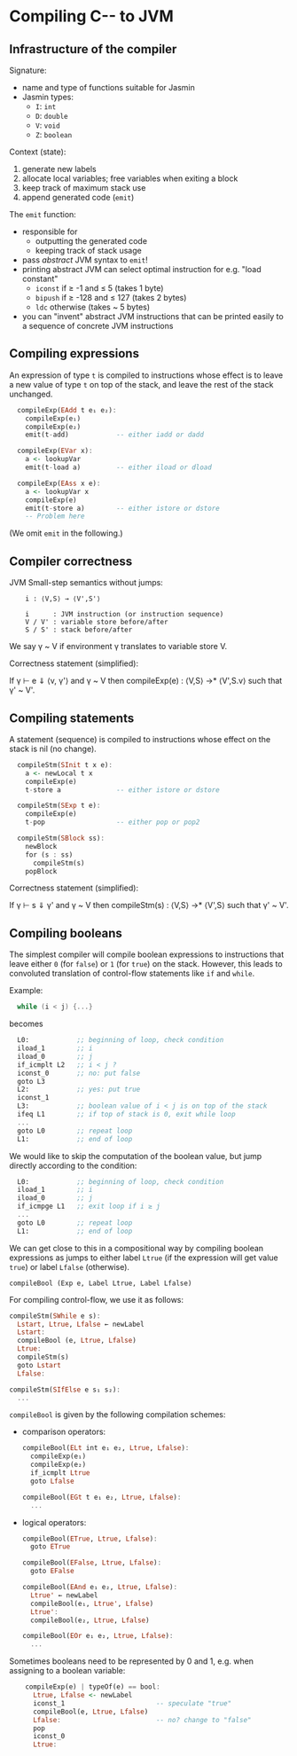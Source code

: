 Compiling C-- to JVM
====================

Infrastructure of the compiler
------------------------------

Signature:
- name and type of functions suitable for Jasmin
- Jasmin types:
  * `I`: `int`
  * `D`: `double`
  * `V`: `void`
  * `Z`: `boolean`

Context (state):
1. generate new labels
2. allocate local variables; free variables when exiting a block
3. keep track of maximum stack use
4. append generated code (`emit`)

The `emit` function:
- responsible for
  * outputting the generated code
  * keeping track of stack usage
- pass _abstract_ JVM syntax to `emit`!
- printing abstract JVM can select optimal instruction for e.g. "load constant"
  * `iconst` if ≥ -1 and ≤ 5      (takes 1 byte)
  * `bipush` if ≥ -128 and ≤ 127  (takes 2 bytes)
  * `ldc`    otherwise            (takes ~ 5 bytes)
- you can "invent" abstract JVM instructions that can be printed easily
  to a sequence of concrete JVM instructions

Compiling expressions
---------------------

An expression of type `t` is compiled to instructions whose effect is
to leave a new value of type `t` on top of the stack, and leave the
rest of the stack unchanged.

```haskell
  compileExp(EAdd t e₁ e₂):
    compileExp(e₁)
    compileExp(e₂)
    emit(t-add)            -- either iadd or dadd

  compileExp(EVar x):
    a <- lookupVar
    emit(t-load a)         -- either iload or dload

  compileExp(EAss x e):
    a <- lookupVar x
    compileExp(e)
    emit(t-store a)        -- either istore or dstore
    -- Problem here
```
(We omit `emit` in the following.)

## Compiler correctness

JVM Small-step semantics without jumps:
```
    i : ⟨V,S⟩ → ⟨V',S'⟩

    i      : JVM instruction (or instruction sequence)
    V / V' : variable store before/after
    S / S' : stack before/after
```
We say  γ ~ V  if environment γ translates to variable store V.

Correctness statement (simplified):

  If         γ ⊢ e ⇓ ⟨v, γ'⟩
  and        γ ~ V
  then       compileExp(e) : ⟨V,S⟩ →* ⟨V',S.v⟩
  such that  γ' ~ V'.

Compiling statements
--------------------

A statement (sequence) is compiled to instructions whose effect on the
stack is nil (no change).

```haskell
  compileStm(SInit t x e):
    a <- newLocal t x
    compileExp(e)
    t-store a              -- either istore or dstore

  compileStm(SExp t e):
    compileExp(e)
    t-pop                  -- either pop or pop2

  compileStm(SBlock ss):
    newBlock
    for (s : ss)
      compileStm(s)
    popBlock
```

Correctness statement (simplified):

  If         γ ⊢ s ⇓ γ'
  and        γ ~ V
  then       compileStm(s) : ⟨V,S⟩ →* ⟨V',S⟩
  such that  γ' ~ V'.

Compiling booleans
------------------

The simplest compiler will compile boolean expressions to instructions
that leave either `0` (for `false`) or `1` (for `true`) on the stack.
However, this leads to convoluted translation of control-flow
statements like `if` and `while`.

Example:
```c
  while (i < j) {...}
```
becomes
```scheme
  L0:            ;; beginning of loop, check condition
  iload_1        ;; i
  iload_0        ;; j
  if_icmplt L2   ;; i < j ?
  iconst_0       ;; no: put false
  goto L3
  L2:            ;; yes: put true
  iconst_1
  L3:            ;; boolean value of i < j is on top of the stack
  ifeq L1        ;; if top of stack is 0, exit while loop
  ...
  goto L0        ;; repeat loop
  L1:            ;; end of loop
```

We would like to skip the computation of the boolean value, but jump
directly according to the condition:
```scheme
  L0:            ;; beginning of loop, check condition
  iload_1        ;; i
  iload_0        ;; j
  if_icmpge L1   ;; exit loop if i ≥ j
  ...
  goto L0        ;; repeat loop
  L1:            ;; end of loop
```

We can get close to this in a compositional way by compiling boolean
expressions as jumps to either label `Ltrue` (if the expression will
get value `true`) or label `Lfalse` (otherwise).
```
compileBool (Exp e, Label Ltrue, Label Lfalse)
```

For compiling control-flow, we use it as follows:
```haskell
compileStm(SWhile e s):
  Lstart, Ltrue, Lfalse ← newLabel
  Lstart:
  compileBool (e, Ltrue, Lfalse)
  Ltrue:
  compileStm(s)
  goto Lstart
  Lfalse:

compileStm(SIfElse e s₁ s₂):
  ...
```

`compileBool` is given by the following compilation schemes:

- comparison operators:
  ```haskell
  compileBool(ELt int e₁ e₂, Ltrue, Lfalse):
    compileExp(e₁)
    compileExp(e₂)
    if_icmplt Ltrue
    goto Lfalse

  compileBool(EGt t e₁ e₂, Ltrue, Lfalse):
    ...
   ```

- logical operators:
  ```haskell
  compileBool(ETrue, Ltrue, Lfalse):
    goto ETrue

  compileBool(EFalse, Ltrue, Lfalse):
    goto EFalse

  compileBool(EAnd e₁ e₂, Ltrue, Lfalse):
    Ltrue' ← newLabel
    compileBool(e₁, Ltrue', Lfalse)
    Ltrue':
    compileBool(e₂, Ltrue, Lfalse)

  compileBool(EOr e₁ e₂, Ltrue, Lfalse):
    ...
  ```

Sometimes booleans need to be represented by 0 and 1,
e.g. when assigning to a boolean variable:
```haskell
    compileExp(e) | typeOf(e) == bool:
      Ltrue, Lfalse <- newLabel
      iconst_1                       -- speculate "true"
      compileBool(e, Ltrue, Lfalse)
      Lfalse:                        -- no? change to "false"
      pop
      iconst_0
      Ltrue:
```
